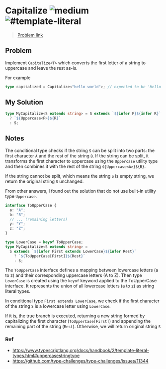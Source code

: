 <h1>Capitalize <img src="https://img.shields.io/badge/-medium-d9901a" alt="medium"/> <img src="https://img.shields.io/badge/-%23template--literal-999" alt="#template-literal"/></h1>

> [Problem link](https://github.com/type-challenges/type-challenges/blob/main/questions/00110-medium-capitalize)

<h2> Problem </h2>

Implement `Capitalize<T>` which converts the first letter of a string to uppercase and leave the rest as-is.

For example

```ts
type capitalized = Capitalize<"hello world">; // expected to be 'Hello world'
```

<h2> My Solution </h2>

```ts
type MyCapitalize<S extends string> = S extends `${infer F}${infer R}`
  ? `${Uppercase<F>}${R}`
  : S;
```

<h2> Notes </h2>

The conditional type checks if the string `S` can be split into two parts: the first character `A` and the rest of the string `B`. If the string can be split, it transforms the first character to uppercase using the `Uppercase` utility type and then combines it with the rest of the string `${Uppercase<A>}${B}`.

If the string cannot be split, which means the string `S` is empty string, we return the original string `S` unchanged.

From other answers, I found out the solution that do not use built-in utility type `Uppercase`.

```ts
interface ToUpperCase {
  a: "A";
  b: "B";
  // ... (remaining letters)
  y: "Y";
  z: "Z";
}

type LowerCase = keyof ToUpperCase;
type MyCapitalize<S extends string> =
  S extends `${infer First extends LowerCase}${infer Rest}`
    ? `${ToUpperCase[First]}${Rest}`
    : S;
```

The `ToUpperCase` interface defines a mapping between lowercase letters (a to z) and their corresponding uppercase letters (A to Z).
Then type `LowerCase` is created using the `keyof` keyword applied to the ToUpperCase interface. It represents the union of all lowercase letters (a to z) as string literal types.

In conditional type `First extends LowerCase`, we check if the first character of the string `S` is a lowercase letter using `LowerCase`.

If it is, the true branch is executed, returning a new string formed by capitalizing the first character (`ToUpperCase[First]`) and appending the remaining part of the string (`Rest`).
Otherwise, we will return original string `S`

<h3> Ref </h3>

- https://www.typescriptlang.org/docs/handbook/2/template-literal-types.html#uppercasestringtype
- https://github.com/type-challenges/type-challenges/issues/11344
